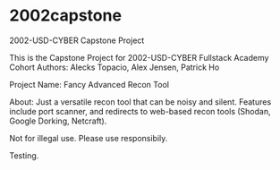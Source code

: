 # 2002capstone
2002-USD-CYBER Capstone Project

This is the Capstone Project for 2002-USD-CYBER Fullstack Academy Cohort
Authors: Alecks Topacio, Alex Jensen, Patrick Ho

Project Name: Fancy Advanced Recon Tool

About: Just a versatile recon tool that can be noisy and silent. Features include port scanner, and redirects to web-based recon tools (Shodan, Google Dorking, Netcraft).

Not for illegal use. Please use responsibily.

Testing.
